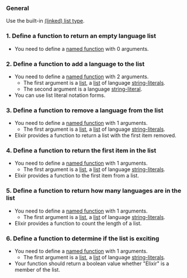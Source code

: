 ### General

Use the built-in [(linked) list type][list].

### 1. Define a function to return an empty language list

- You need to define a [named function][named-function] with 0 arguments.

### 2. Define a function to add a language to the list

- You need to define a [named function][named-function] with 2 arguments.
  - The first argument is a [list][list], a [list][list] of language [string-literals][string].
  - The second argument is a language [string-literal][string].
- You can use list literal notation forms.

### 3. Define a function to remove a language from the list

- You need to define a [named function][named-function] with 1 arguments.
  - The first argument is a [list][list], a [list][list] of language [string-literals][string].
- Elixir provides a function to return a list with the first item removed.

### 4. Define a function to return the first item in the list

- You need to define a [named function][named-function] with 1 arguments.
  - The first argument is a [list][list], a [list][list] of language [string-literals][string].
- Elixir provides a function to the first item from a list.

### 5. Define a function to return how many languages are in the list

- You need to define a [named function][named-function] with 1 arguments.
  - The first argument is a [list][list], a [list][list] of language [string-literals][string].
- Elixir provides a function to count the length of a list.

### 6. Define a function to determine if the list is exciting

- You need to define a [named function][named-function] with 1 arguments.
  - The first argument is a [list][list], a [list][list] of language [string-literals][string].
- Your function should return a boolean value whether "Elixir" is a member of the list.

[list]: https://elixir-lang.org/getting-started/basic-types.html#linked-lists
[named-function]: https://elixir-lang.org/getting-started/modules-and-functions.html#named-functions
[string]: https://elixir-lang.org/getting-started/basic-types.html#strings
